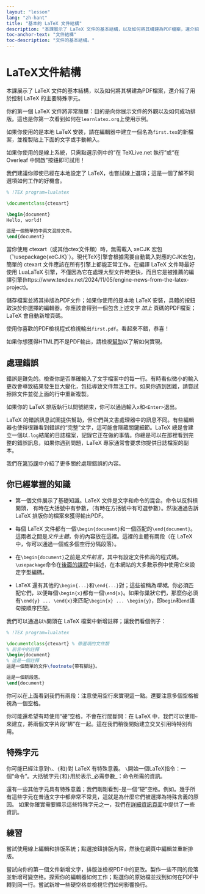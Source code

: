```yaml
---
layout: "lesson"
lang: "zh-hant"
title: "基本的 LaTeX 文件結構"
description: "本課展示了 LaTeX 文件的基本結構，以及如何將其構建為PDF檔案，還介紹了用於控制 LaTeX 的主要特殊字元。"
toc-anchor-text: "文件結構"
toc-description: "文件的基本結構。"
---
```


# LaTeX文件結構

<span
  class="summary">本課展示了 LaTeX 文件的基本結構，以及如何將其構建為PDF檔案，還介紹了用於控制 LaTeX 的主要特殊字元。</span>

你的第一個 LaTeX 文件將非常簡單：目的是向你展示文件的外觀以及如何成功排版。這也是你第一次看到如何在`learnlatex.org`上使用示例。

如果你使用的是本地 LaTeX 安裝，請在編輯器中建立一個名為`first.tex`的新檔案，並複製貼上下面的文字或手動輸入。

如果你使用的是線上系統，只需點選示例中的“在 TeXLive.net 執行”或“在 Overleaf 中開啟”按鈕即可試用！

<p
  class="hint">我們建議你即使已經在本地設定了 LaTeX，也嘗試線上選項；這是一個了解不同選項如何工作的好機會。</p>

```latex
% !TEX program=lualatex

\documentclass{ctexart}

\begin{document}
Hello, world!

這是一個簡單的中英文混排文件。
\end{document}
```

<p class="hint">當你使用 ctexart（或其他ctex文件類）時，無需載入 xeCJK 宏包（`\usepackage{xeCJK}`）。現代TeX引擎會根據需要自動載入對應的CJK宏包，簡單的 ctexart 文件應該在所有引擎上都能正常工作。在編譯 LaTeX 文件時最好使用 LuaLaTeX 引擎，不僅因為它在處理大型文件時更快，而且它是被推薦的編譯引擎(https://www.texdev.net/2024/11/05/engine-news-from-the-latex-project)。</p>

儲存檔案並將其排版為PDF文件；如果你使用的是本地 LaTeX 安裝，具體的按鈕取決於你選擇的編輯器。你應該會得到一個包含上述文字 _加上_ 頁碼的PDF檔案；LaTeX 會自動新增頁碼。

使用你喜歡的PDF檢視程式檢視輸出`first.pdf`。看起來不錯，恭喜！

如果你想獲得HTML而不是PDF輸出，請檢視[幫助](./help)以了解如何實現。

## 處理錯誤

錯誤是難免的。檢查你是否準確輸入了文字檔案中的每一行。有時看似微小的輸入更改會導致結果發生巨大變化，包括導致文件無法工作。如果你遇到困難，請嘗試擦除文件並從上面的行中重新複製。

如果你的 LaTeX 排版執行以問號結束，你可以通過輸入`x`和`<Enter>`退出。

LaTeX 的錯誤訊息試圖提供幫助，但它們與文書處理器中的訊息不同。有些編輯器也使得很難看到錯誤的“完整”文字，這可能會隱藏關鍵細節。LaTeX 總是會建立一個以`.log`結尾的日誌檔案，記錄它正在做的事情。你總是可以在那裡看到完整的錯誤訊息，如果你遇到問題，LaTeX 專家通常會要求你提供日誌檔案的副本。

我們在[第15課](./lesson-15)中介紹了更多關於處理錯誤的內容。

## 你已經掌握的知識

- 第一個文件展示了基礎知識。LaTeX 文件是文字和命令的混合。命令以反斜槓開頭， 有時在大括號中有參數，（有時在方括號中有可選參數）。然後通過告訴 LaTeX 排版你的檔案來獲得輸出PDF。

- 每個 LaTeX 文件都有一個`\begin{document}`和一個匹配的`\end{document}`。這兩者之間是*文件主體*，你的內容放在這裡。這裡的主體有兩段（在 LaTeX 中，你可以通過一個或多個空行分隔段落）。
- 在`\begin{document}`之前是*文件前言*，其中有設定文件佈局的程式碼。`\usepackage`命令在[後面的課程](lesson-06)中描述，在本網站的大多數示例中使用它來設定字型編碼。

- LaTeX 還有其他的`\begin{...}`和`\end{...}`對；這些被稱為*環境*。你必須匹配它們，以便每個`\begin{x}`都有一個`\end{x}`。如果你巢狀它們，那麼你必須有`\end{y} ... \end{x}`來匹配`\begin{x} ... \begin{y}`，即`begin`和`end`語句按順序匹配。

我們可以通過以`%`開頭在 LaTeX 檔案中新增註釋；讓我們看個例子：

```latex
% !TEX program=lualatex

\documentclass{ctexart} % 帶選項的文件類
% 前言中的註釋
\begin{document}
% 這是一個註釋
這是一個簡單的文件\footnote{帶有腳註}。

這是一個新段落。
\end{document}
```

你可以在上面看到我們有兩段：注意使用空行來實現這一點。還要注意多個空格被視為一個空格。

你可能還希望有時使用“硬”空格，不會在行間斷開：在 LaTeX 中，我們可以使用`~`來建立，將兩個文字片段“綁”在一起。這在我們稍後開始建立交叉引用時特別有用。

## 特殊字元

你可能已經注意到``\``、`{`和`}`對 LaTeX 有特殊意義。
``\``開始一個LaTeX指令：一個“命令”。大括號字元`{`和`}`用於表示_必需參數_：命令所需的資訊。

還有一些其他字元具有特殊意義；我們剛剛看到`~`是一個“硬”空格。例如。幾乎所有這些字元在普通文字中都非常不常見，這就是為什麼它們被選擇為特殊含義的原因。
如果你確實需要顯示這些特殊字元之一，我們在[詳細資訊頁面](more-03)中提供了一些資訊。

## 練習

嘗試使用線上編輯和排版系統；點選按鈕排版內容，然後在網頁中編輯並重新排版。

嘗試向你的第一個文件新增文字，排版並檢視PDF中的更改。製作一些不同的段落並新增可變空格。探索你的編輯器如何工作；點選你的原始檔並找到如何在PDF中轉到同一行。嘗試新增一些硬空格並檢視它們如何影響換行。
